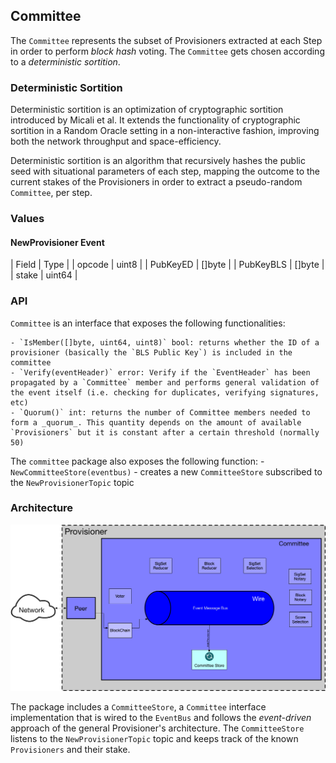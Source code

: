 ## Committee

The `Committee` represents the subset of Provisioners extracted at each Step in order to perform _block hash_ voting. The `Committee` gets chosen according to a _deterministic sortition_.

### Deterministic Sortition

Deterministic sortition is an optimization of cryptographic sortition introduced by Micali et al. It extends the functionality of cryptographic sortition in a Random Oracle setting in a non-interactive fashion, improving both the network throughput and space-efficiency.

Deterministic sortition is an algorithm that recursively hashes the public seed with situational parameters of each step, mapping the outcome to the current stakes of the Provisioners in order to extract a pseudo-random `Committee`, per step.

### Values

#### NewProvisioner Event

| Field | Type |
| opcode | uint8 |
| PubKeyED | []byte |
| PubKeyBLS | []byte |
| stake | uint64 |

### API

`Committee` is an interface that exposes the following functionalities:

    - `IsMember([]byte, uint64, uint8)` bool: returns whether the ID of a provisioner (basically the `BLS Public Key`) is included in the committee
    - `Verify(eventHeader)` error: Verify if the `EventHeader` has been propagated by a `Committee` member and performs general validation of the event itself (i.e. checking for duplicates, verifying signatures, etc)
    - `Quorum()` int: returns the number of Committee members needed to form a _quorum_. This quantity depends on the amount of available `Provisioners` but it is constant after a certain threshold (normally 50)

The `committee` package also exposes the following function: - `NewCommitteeStore(eventbus)` - creates a new `CommitteeStore` subscribed to the `NewProvisionerTopic` topic

### Architecture

![](docs/Committee.jpg)

The package includes a `CommitteeStore`, a `Committee` interface implementation that is wired to the `EventBus` and follows the _event-driven_ approach of the general Provisioner's architecture. The `CommitteeStore` listens to the `NewProvisionerTopic` topic and keeps track of the known `Provisioners` and their stake.
